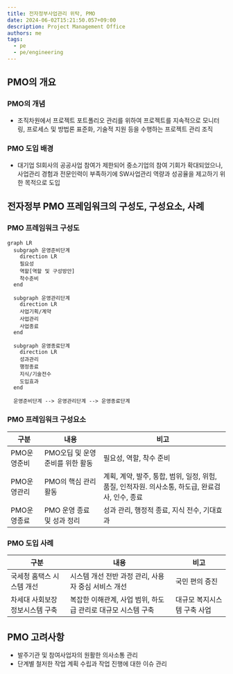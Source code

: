 ```yaml
---
title: 전자정부사업관리 위탁, PMO
date: 2024-06-02T15:21:50.057+09:00
description: Project Management Office
authors: me
tags:
  - pe
  - pe/engineering
---
```


## PMO의 개요

### PMO의 개념

- 조직차원에서 프로젝트 포트폴리오 관리를 위하여 프로젝트를 지속적으로 모니터링, 프로세스 및 방법론 표준화, 기술적 지원 등을 수행하는 프로젝트 관리 조직

### PMO 도입 배경

- 대기업 SI회사의 공공사업 참여가 제한되어 중소기업의 참여 기회가 확대되었으나, 사업관리 경험과 전문인력이 부족하기에 SW사업관리 역량과 성공율을 제고하기 위한 목적으로 도입

## 전자정부 PMO 프레임워크의 구성도, 구성요소, 사례

### PMO 프레임워크 구성도

```mermaid
graph LR
  subgraph 운영준비단계
    direction LR
    필요성
    역할[역할 및 구성방안]
    착수준비
  end

  subgraph 운영관리단계
    direction LR
    사업기획/계약
    사업관리
    사업종료
  end

  subgraph 운영종료단계
    direction LR
    성과관리
    행정종료
    지식/기술전수
    도입효과
  end

  운영준비단계 --> 운영관리단계 --> 운영종료단계
```

### PMO 프레임워크 구성요소

| 구분        | 내용                             | 비고                                                                                             |
| ----------- | -------------------------------- | ------------------------------------------------------------------------------------------------ |
| PMO운영준비 | PMO오딥 및 운영 준비를 위한 활동 | 필요성, 역할, 착수 준비                                                                          |
| PMO운영관리 | PMO의 핵심 관리 활동             | 계획, 계약, 발주, 통합, 범위, 일정, 위험, 품질, 인적자원. 의사소통, 하도급, 완료검사, 인수, 종료 |
| PMO운영종료 | PMO 운영 종료 및 성과 정리       | 성과 관리, 행정적 종료, 지식 전수, 기대효과                                                      |

### PMO 도입 사례

| 구분                           | 내용                                                         | 비고                        |
| ------------------------------ | ------------------------------------------------------------ | --------------------------- |
| 국세청 홈택스 시스템 개선      | 시스템 개선 전반 과정 관리, 사용자 중심 서비스 개선          | 국민 편의 증진              |
| 차세대 사회보장정보시스템 구축 | 복잡한 이해관계, 사업 범위, 하도급 관리로 대규모 시스템 구축 | 대규모 복지시스템 구축 사업 |

## PMO 고려사항

- 발주기관 및 참여사업자의 원활한 의사소통 관리
- 단계별 철저한 작업 계획 수립과 작업 진행에 대한 이슈 관리
